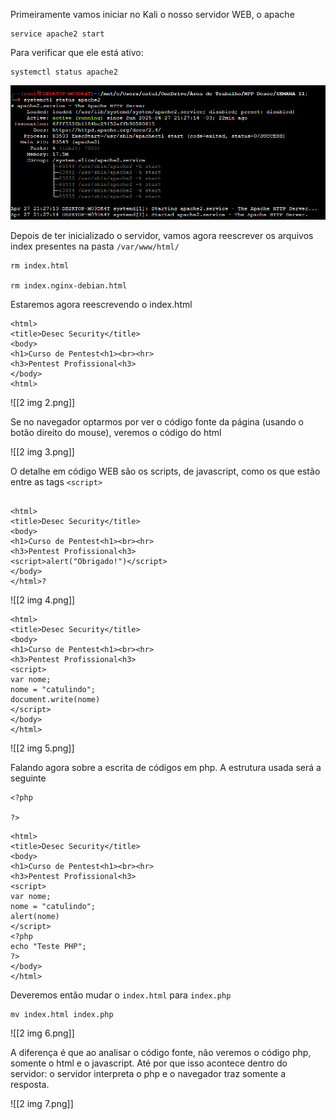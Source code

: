 Primeiramente vamos iniciar no Kali o nosso servidor WEB, o apache
```
service apache2 start
```

Para verificar que ele está ativo:

```
systemctl status apache2 
```

![](https://github.com/MrCat2357/web-hacking/blob/940683b98bb2677873654b8d44a9af716f0576e9/imagens/parte%201/2%20Conceitos%20Essenciais%20-%20HTML%2C%20PHP%2C%20JS/2%20img%201.png)

Depois de ter inicializado o servidor, vamos agora reescrever os arquivos index presentes na pasta `/var/www/html/` 

```
rm index.html

rm index.nginx-debian.html
```

Estaremos agora reescrevendo o index.html

```
<html>
<title>Desec Security</title>
<body>
<h1>Curso de Pentest<h1><br><hr>
<h3>Pentest Profissional<h3>
</body>
<html>
```

![[2 img 2.png]]

Se no navegador optarmos por ver o código fonte da página (usando o botão direito do mouse), veremos o código do html

![[2 img 3.png]]

O detalhe em código WEB são os scripts, de javascript, como os que estão entre as tags `<script>` 
```

<html>
<title>Desec Security</title>
<body>
<h1>Curso de Pentest<h1><br><hr>
<h3>Pentest Profissional<h3>
<script>alert("Obrigado!")</script>
</body>
</html>?
```


![[2 img 4.png]]

```
<html>
<title>Desec Security</title>
<body>
<h1>Curso de Pentest<h1><br><hr>
<h3>Pentest Profissional<h3>
<script>
var nome;
nome = "catulindo";
document.write(nome)
</script>
</body>
</html>
```

![[2 img 5.png]]

Falando agora sobre a escrita de códigos em php. A estrutura usada será a seguinte

```
<?php

?>
```

```
<html>
<title>Desec Security</title>
<body>
<h1>Curso de Pentest<h1><br><hr>
<h3>Pentest Profissional<h3>
<script>
var nome;
nome = "catulindo";
alert(nome)
</script>
<?php
echo "Teste PHP";
?>
</body>
</html>
```

Deveremos então mudar o `index.html` para `index.php`

```
mv index.html index.php
```

![[2 img 6.png]]

A diferença é que ao analisar o código fonte, não veremos o código php, somente o html e o javascript. Até por que isso acontece dentro do servidor: o servidor interpreta o php e o navegador traz somente a resposta.

![[2 img 7.png]]